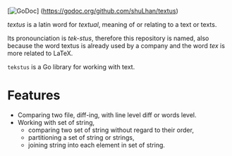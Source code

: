 [![GoDoc](https://godoc.org/github.com/shuLhan/textus?status.svg)]
(https://godoc.org/github.com/shuLhan/textus)

_textus_ is a latin word for _textual_, meaning of or relating to a text or
texts.

Its pronounciation is _tek-stus_, therefore this repository is named, also
because the word textus is already used by a company and the word _tex_ is
more related to LaTeX.

`tekstus` is a Go library for working with text.

# Features

* Comparing two file, diff-ing, with line level diff or words level.
* Working with set of string,
  * comparing two set of string without regard to their order,
  * partitioning a set of string or strings,
  * joining string into each element in set of string.
